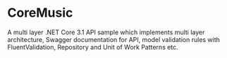 # CoreMusic
A multi layer .NET Core 3.1 API sample which implements multi layer architecture, Swagger documentation for API, model validation rules with FluentValidation, Repository and Unit of Work Patterns etc.
